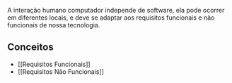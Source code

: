 A interação humano computador independe de software, ela pode ocorrer em diferentes locais, e deve se adaptar aos requisitos funcionais e não funcionais de nossa tecnologia.


## Conceitos

- [[Requisitos Funcionais]]
- [[Requisitos Não Funcionais]]